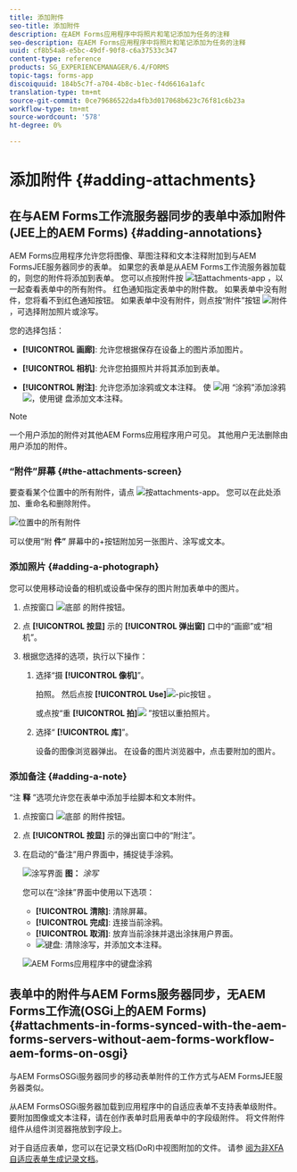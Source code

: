 ```yaml
---
title: 添加附件
seo-title: 添加附件
description: 在AEM Forms应用程序中将照片和笔记添加为任务的注释
seo-description: 在AEM Forms应用程序中将照片和笔记添加为任务的注释
uuid: cf8b54a8-e5bc-49df-90f8-c6a37533c347
content-type: reference
products: SG_EXPERIENCEMANAGER/6.4/FORMS
topic-tags: forms-app
discoiquuid: 184b5c7f-a704-4b8c-b1ec-f4d6616a1afc
translation-type: tm+mt
source-git-commit: 0ce79686522da4fb3d017068b623c76f81c6b23a
workflow-type: tm+mt
source-wordcount: '578'
ht-degree: 0%

---
```



# 添加附件 {#adding-attachments}

## 在与AEM Forms工作流服务器同步的表单中添加附件(JEE上的AEM Forms) {#adding-annotations}

AEM Forms应用程序允许您将图像、草图注释和文本注释附加到与AEM FormsJEE服务器同步的表单。 如果您的表单是从AEM Forms工作流服务器加载的，则您的附件将添加到表单。 您可以点按附件按 ![钮attachments-app](assets/attachments-app.png) ，以一起查看表单中的所有附件。 红色通知指定表单中的附件数。 如果表单中没有附件，您将看不到红色通知按钮。 如果表单中没有附件，则点按“附件”按钮 ![附件](assets/attch.png)，可选择附加照片或涂写。

您的选择包括：

* **[!UICONTROL 画廊]**: 允许您根据保存在设备上的图片添加图片。

* **[!UICONTROL 相机]**: 允许您拍摄照片并将其添加到表单。

* **[!UICONTROL 附注]**: 允许您添加涂鸦或文本注释。 使 ![用](assets/scribble.png) “涂鸦”添加涂鸦 ![，使用键](assets/keyboard.png) 盘添加文本注释。

>[!NOTE]
>
>一个用户添加的附件对其他AEM Forms应用程序用户可见。 其他用户无法删除由用户添加的附件。


### “附件”屏幕 {#the-attachments-screen}

要查看某个位置中的所有附件，请点 ![按attachments-app](assets/attachments-app.png)。 您可以在此处添加、重命名和删除附件。

![位置中的所有附件](assets/attachments-screen.png)

可以使用“附 **件”** 屏幕中的+按钮附加另一张图片、涂写或文本。

### 添加照片 {#adding-a-photograph}

您可以使用移动设备的相机或设备中保存的图片附加表单中的图片。

1. 点按窗口 ![底部](assets/attch.png) 的附件按钮。
1. 点 **[!UICONTROL 按显]** 示的 **[!UICONTROL 弹出窗]** 口中的“画廊”或“相机”。
1. 根据您选择的选项，执行以下操作：

   1. 选择“摄 **[!UICONTROL 像机]**”。

      拍照。 然后点按 **[!UICONTROL Use]**![-pic按钮](assets/use-pic.png) 。

      或点按“重 **[!UICONTROL 拍]**![](assets/retake.png) ”按钮以重拍照片。

   1. 选择“ **[!UICONTROL 库]**”。

      设备的图像浏览器弹出。 在设备的图片浏览器中，点击要附加的图片。

### 添加备注 {#adding-a-note}

“注 **释** ”选项允许您在表单中添加手绘脚本和文本附件。

1. 点按窗口 ![底部](assets/attch.png) 的附件按钮。
1. 点 **[!UICONTROL 按显]** 示的弹出窗口中的“附注”。
1. 在启动的“备注”用户界面中，捕捉徒手涂鸦。

   ![涂写界面](assets/scribble-ui.png)
   **图：** *涂写*

   您可以在“涂抹”界面中使用以下选项：

   * **[!UICONTROL 清除]**: 清除屏幕。
   * **[!UICONTROL 完成]**: 连接当前涂鸦。
   * **[!UICONTROL 取消]**: 放弃当前涂抹并退出涂抹用户界面。
   * ![键盘](assets/keyboard.png): 清除涂写，并添加文本注释。

   ![AEM Forms应用程序中的键盘涂鸦](assets/keyboard-inapp.png)

## 表单中的附件与AEM Forms服务器同步，无AEM Forms工作流(OSGi上的AEM Forms) {#attachments-in-forms-synced-with-the-aem-forms-servers-without-aem-forms-workflow-aem-forms-on-osgi}

与AEM FormsOSGi服务器同步的移动表单附件的工作方式与AEM FormsJEE服务器类似。

从AEM FormsOSGi服务器加载到应用程序中的自适应表单不支持表单级附件。 要附加图像或文本注释，请在创作表单时启用表单中的字段级附件。 将文件附件组件从组件浏览器拖放到字段上。

对于自适应表单，您可以在记录文档(DoR)中视图附加的文件。 请参 [阅为非XFA自适应表单生成记录文档](/help/forms/using/generate-document-of-record-for-non-xfa-based-adaptive-forms.md)。
